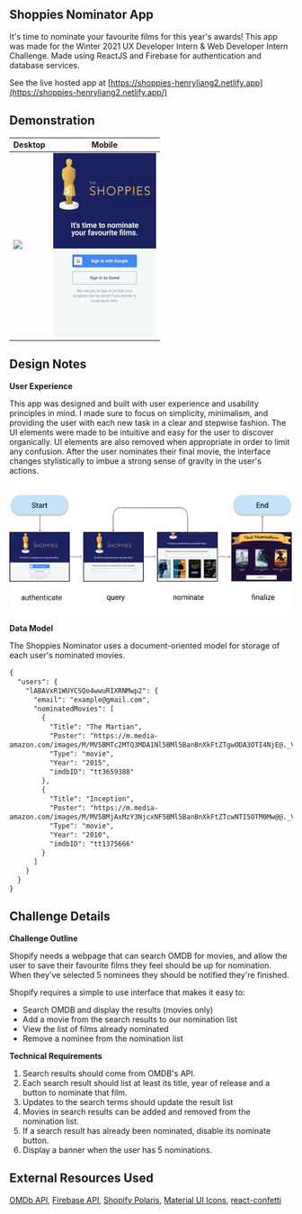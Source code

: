 ## Shoppies Nominator App
It's time to nominate your favourite films for this year's awards!  This app was made for the Winter 2021 UX Developer Intern & Web Developer Intern Challenge. Made using ReactJS and Firebase for authentication and database services.  
  
See the live hosted app at [https://shoppies-henryliang2.netlify.app](https://shoppies-henryliang2.netlify.app/)

## Demonstration  
  
Desktop | Mobile
------------ | -------------
![](public/demo.gif) | ![](public/demo-mobile.gif)
  
## Design Notes   
**User Experience**  
  
This app was designed and built with user experience and usability principles in mind. I made sure to focus on simplicity, minimalism, and providing the user with each new task in a clear and stepwise fashion. The UI elements were made to be intuitive and easy for the user to discover organically. UI elements are also removed when appropriate in order to limit any confusion.  After the user nominates their final movie, the interface changes stylistically to imbue a strong sense of gravity in the user's actions.
    
![](public/ux-flow.png)
    
**Data Model**  
  
The Shoppies Nominator uses a document-oriented model for storage of each user's nominated movies.
  
```
{
  "users": {
    "lABAVxR1WUYCSQo4wwuRIXRNMwp2": {
      "email": "example@gmail.com",
      "nominatedMovies": [
        {
          "Title": "The Martian",
          "Poster": "https://m.media-amazon.com/images/M/MV5BMTc2MTQ3MDA1Nl5BMl5BanBnXkFtZTgwODA3OTI4NjE@._V1_SX300.jpg",
          "Type": "movie",
          "Year": "2015",
          "imdbID": "tt3659388"
        },
        {
          "Title": "Inception",
          "Poster": "https://m.media-amazon.com/images/M/MV5BMjAxMzY3NjcxNF5BMl5BanBnXkFtZTcwNTI5OTM0Mw@@._V1_SX300.jpg",
          "Type": "movie",
          "Year": "2010",
          "imdbID": "tt1375666"
        }
      ]
    }
  }
}
```
  
## Challenge Details
**Challenge Outline**  
  
Shopify needs a webpage that can search ​OMDB​ for movies, and allow the user to save their favourite films they feel should be up for nomination. When they've selected 5 nominees they should be notified they're finished.
  
Shopify requires a simple to use interface that makes it easy to:  
* Search OMDB and display the results (movies only)  
* Add a movie from the search results to our nomination list 
* View the list of films already nominated
* Remove a nominee from the nomination list
  
**Technical Requirements**
1. Search results should come from OMDB's API.
2. Each search result should list at least its title, year of release and a button to nominate that film.
3. Updates to the search terms should update the result list
4. Movies in search results can be added and removed from the nomination list.
5. If a search result has already been nominated, disable its nominate button.
6. Display a banner when the user has 5 nominations.

## External Resources Used
[OMDb API](http://www.omdbapi.com/), [Firebase API](https://firebase.google.com/), [Shopify Polaris](https://polaris.shopify.com/), [Material UI Icons](https://material-ui.com/), [react-confetti](https://www.npmjs.com/package/react-confetti)
